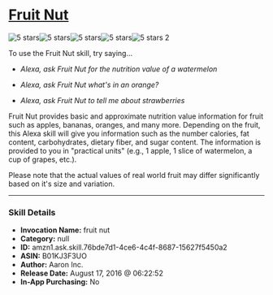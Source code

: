 # [Fruit Nut](http://alexa.amazon.com/#skills/amzn1.ask.skill.76bde7d1-4ce6-4c4f-8687-15627f5450a2)
![5 stars](../../images/ic_star_black_18dp_1x.png)![5 stars](../../images/ic_star_black_18dp_1x.png)![5 stars](../../images/ic_star_black_18dp_1x.png)![5 stars](../../images/ic_star_black_18dp_1x.png)![5 stars](../../images/ic_star_black_18dp_1x.png) 2

To use the Fruit Nut skill, try saying...

* *Alexa, ask Fruit Nut for the nutrition value of a watermelon*

* *Alexa, ask Fruit Nut what's in an orange?*

* *Alexa, ask Fruit Nut to tell me about strawberries*

Fruit Nut provides basic and approximate nutrition value information for fruit such as apples, bananas, oranges, and many more.  Depending on the fruit, this Alexa skill will give you information such as the number calories, fat content, carbohydrates, dietary fiber, and sugar content.  The information is provided to you in "practical units" (e.g., 1 apple, 1 slice of watermelon, a cup of grapes, etc.).

Please note that the actual values of real world fruit may differ significantly based on it's size and variation.

***

### Skill Details

* **Invocation Name:** fruit nut
* **Category:** null
* **ID:** amzn1.ask.skill.76bde7d1-4ce6-4c4f-8687-15627f5450a2
* **ASIN:** B01KJ3F3UO
* **Author:** Aaron Inc.
* **Release Date:** August 17, 2016 @ 06:22:52
* **In-App Purchasing:** No

